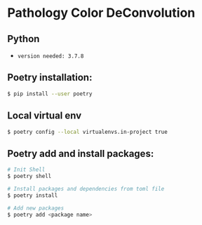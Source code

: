 # Pathology Color DeConvolution

## Python
- `version needed: 3.7.8`
## Poetry installation:


```bash
$ pip install --user poetry
```

## Local virtual env

```bash
$ poetry config --local virtualenvs.in-project true
```

## Poetry add and install packages:

```bash
# Init Shell
$ poetry shell

# Install packages and dependencies from toml file
$ poetry install

# Add new packages
$ poetry add <package name>
```
